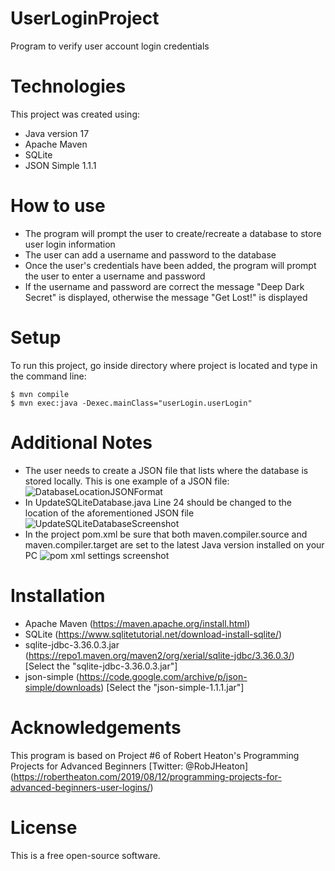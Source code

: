 # UserLoginProject
Program to verify user account login credentials

# Technologies
This project was created using:
* Java version 17
* Apache Maven
* SQLite
* JSON Simple 1.1.1

# How to use
* The program will prompt the user to create/recreate a database to store user login information
* The user can add a username and password to the database
* Once the user's credentials have been added, the program will prompt the user to enter a username and password
* If the username and password are correct the message "Deep Dark Secret" is displayed, otherwise the message "Get Lost!" is displayed 

# Setup
To run this project, go inside directory where project is located and type in the command line: 
```
$ mvn compile
$ mvn exec:java -Dexec.mainClass="userLogin.userLogin"
```

# Additional Notes
* The user needs to create a JSON file that lists where the database is stored locally. This is one example of a JSON file:
![DatabaseLocationJSONFormat](https://user-images.githubusercontent.com/96898308/159409006-e13cf265-60ca-4152-a849-e749bb1f5d23.PNG)
* In UpdateSQLiteDatabase.java Line 24 should be changed to the location of the aforementioned JSON file
![UpdateSQLiteDatabaseScreenshot](https://user-images.githubusercontent.com/96898308/159409361-01ce13de-67a9-48f8-89d9-9bedfe29e391.PNG)
* In the project pom.xml be sure that both maven.compiler.source and maven.compiler.target are set to the latest Java version installed on your PC
![pom xml settings screenshot](https://user-images.githubusercontent.com/96898308/159409663-266a8a9d-b2c8-4ff2-b0c2-da3ab08c9eef.PNG)

# Installation
* Apache Maven (https://maven.apache.org/install.html)
* SQLite (https://www.sqlitetutorial.net/download-install-sqlite/)
* sqlite-jdbc-3.36.0.3.jar (https://repo1.maven.org/maven2/org/xerial/sqlite-jdbc/3.36.0.3/) [Select the "sqlite-jdbc-3.36.0.3.jar"]
* json-simple (https://code.google.com/archive/p/json-simple/downloads) [Select the "json-simple-1.1.1.jar"]
 
# Acknowledgements
This program is based on Project #6 of Robert Heaton's Programming Projects for Advanced Beginners 
[Twitter: @RobJHeaton]
(https://robertheaton.com/2019/08/12/programming-projects-for-advanced-beginners-user-logins/)

# License
This is a free open-source software.

